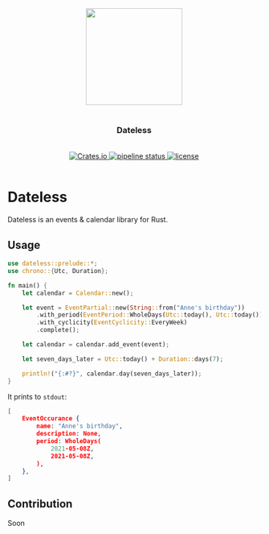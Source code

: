 <div align="center">
    <img src="https://cdn.v-sn.io/dateless-logo" alt="" width="192" height="192">
    <br>
    <br>
</div>

<div align="center"><h3>Dateless</h3></div>

<div align="center">
  <em color="#aaa"></em>
  <br>
  <a href="https://crates.io/crates/dateless">
    <img alt="Crates.io" src="https://img.shields.io/crates/v/dateless">
  </a>
  <a href="https://gitlab.com/v1olen/dateless/-/commits/master">
    <img alt="pipeline status" src="https://gitlab.com/v1olen/dateless/badges/master/pipeline.svg" />
  </a>
  <a href="https://gitlab.com/v1olen/dateless/-/blob/master/LICENSE">
    <img alt="license" src="https://img.shields.io/crates/l/dateless">
  </a>
  <br>
  <br>
</div>

# Dateless

Dateless is an events & calendar library for Rust.

## Usage

```rust
use dateless::prelude::*;
use chrono::{Utc, Duration};

fn main() {
    let calendar = Calendar::new();

    let event = EventPartial::new(String::from("Anne's birthday"))
        .with_period(EventPeriod::WholeDays(Utc::today(), Utc::today()))
        .with_cyclicity(EventCyclicity::EveryWeek)
        .complete();

    let calendar = calendar.add_event(event);

    let seven_days_later = Utc::today() + Duration::days(7);

    println!("{:#?}", calendar.day(seven_days_later));
}
```

It prints to `stdout`:

```json
[
    EventOccurance {
        name: "Anne's birthday",
        description: None,
        period: WholeDays(
            2021-05-08Z,
            2021-05-08Z,
        ),
    },
]
```

## Contribution

Soon
